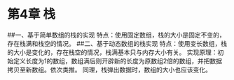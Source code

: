 # 第4章 栈
##一、基于简单数组的栈的实现
特点：使用固定数组，栈的大小是固定不变的，存在栈满和栈空的情况。
##二、基于动态数组的栈实现
特点：使用变长数组，栈的大小是变化的，存在栈空的情况，栈满基本只与内存大小有关。
实现原理：初始定义长度为1的数组，数组满后则开辟新的长度为原数组2倍的数组，并把数据拷贝至新数组。依次类推。
同理，栈弹出数据时，数组的大小也应该变化。